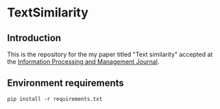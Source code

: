 # TextSimilarity

## Introduction

This is the repository for the my paper titled "Text similarity" accepted at the <a href="https://www.sciencedirect.com/science/article/pii/S0306457322001716">Information Processing and Management Journal</a>.

## Environment requirements

```
pip install -r requirements.txt
```

